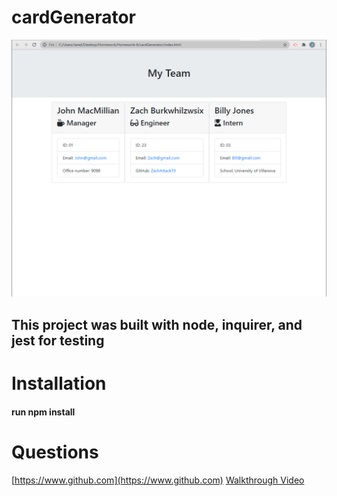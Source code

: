 # cardGenerator
![Screenshot](ScreenShot.png)

## This project was built with node, inquirer, and jest for testing

# Installation
#### run npm install 

# Questions
[https://www.github.com](https://www.github.com)
[Walkthrough Video](https://www.example.com)

